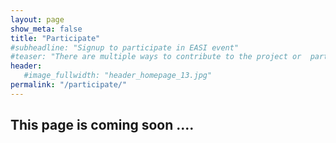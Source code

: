 ```yaml
---
layout: page
show_meta: false
title: "Participate"
#subheadline: "Signup to participate in EASI event"
#teaser: "There are multiple ways to contribute to the project or  participate in an EASI sponsored event"
header:
   #image_fullwidth: "header_homepage_13.jpg"
permalink: "/participate/"
---
```


## This page is coming soon ....

